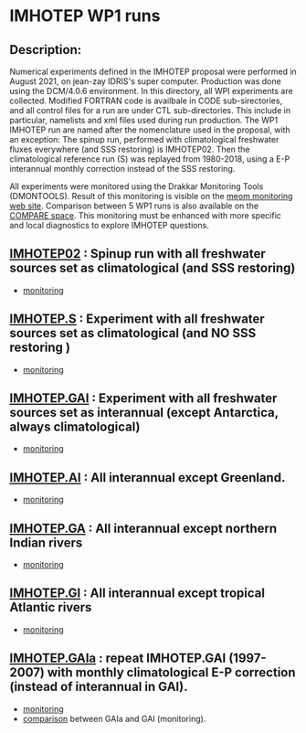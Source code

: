 # IMHOTEP WP1 runs
## Description:
Numerical experiments defined in the IMHOTEP proposal were performed in August 2021, on jean-zay IDRIS's super computer. Production was done
using the DCM/4.0.6 environment. In this directory, all WPI experiments are collected. Modified FORTRAN code is availbale in CODE sub-sirectories, and
all control files for a run are under CTL sub-directories. This include in particular, namelists and xml files used during run production. The WP1 IMHOTEP run are named
after the nomenclature used in the proposal, with an exception: The spinup run, performed with climatological freshwater fluxes everywhere (and SSS restoring) is IMHOTEP02.
Then the climatological reference run (S) was replayed from 1980-2018, using a E-P interannual monthly correction instead of the SSS restoring.

All experiments were monitored using the Drakkar Monitoring Tools (DMONTOOLS). Result of this monitoring is visible on the [meom monitoring web site](https://ige-meom-drakkar.u-ga.fr/DRAKKAR/eORCA025.L75).  Comparison between 5 WP1 runs is also available on the [COMPARE space](https://ige-meom-drakkar.u-ga.fr/DRAKKAR/COMPARE/eORCA025.L75-IMHOTEP.S_eORCA025.L75-IMHOTEP.GAI_eORCA025.L75-IMHOTEP.AI_eORCA025.L75-IMHOTEP.GA_eORCA025.L75-IMHOTEP.GI/TIME_SERIES/). This monitoring must be enhanced with more specific and local diagnostics to
explore IMHOTEP questions. 


## [IMHOTEP02](./eORCA025.L75-IMHOTEP02) : Spinup run with all freshwater sources set as climatological (and SSS restoring)
  * [monitoring](https://ige-meom-drakkar.u-ga.fr/DRAKKAR/eORCA025.L75/eORCA025.L75-IMHOTEP02)

## [IMHOTEP.S](./eORCA025.L75-IMHOTEP.S) : Experiment with all freshwater sources set as climatological (and __NO SSS restoring__ )
  * [monitoring](https://ige-meom-drakkar.u-ga.fr/DRAKKAR/eORCA025.L75/eORCA025.L75-IMHOTEP.S)

## [IMHOTEP.GAI](./eORCA025.L75-IMHOTEP.GAI) : Experiment with all freshwater sources set as interannual (except Antarctica, always climatological)
  * [monitoring](https://ige-meom-drakkar.u-ga.fr/DRAKKAR/eORCA025.L75/eORCA025.L75-IMHOTEP.GAI)

## [IMHOTEP.AI](./eORCA025.L75-IMHOTEP.AI) : All interannual except Greenland.
  * [monitoring](https://ige-meom-drakkar.u-ga.fr/DRAKKAR/eORCA025.L75/eORCA025.L75-IMHOTEP.AI)

## [IMHOTEP.GA](./eORCA025.L75-IMHOTEP.GA) : All interannual except northern Indian rivers
  * [monitoring](https://ige-meom-drakkar.u-ga.fr/DRAKKAR/eORCA025.L75/eORCA025.L75-IMHOTEP.GA)

## [IMHOTEP.GI](./eORCA025.L75-IMHOTEP.GI) : All interannual except tropical Atlantic rivers
  * [monitoring](https://ige-meom-drakkar.u-ga.fr/DRAKKAR/eORCA025.L75/eORCA025.L75-IMHOTEP.GI)

## [IMHOTEP.GAIa](./eORCA025.L75-IMHOTEP.GAIa) : repeat IMHOTEP.GAI (1997-2007) with monthly climatological E-P correction (instead of interannual in GAI).
  * [monitoring](https://ige-meom-drakkar.u-ga.fr/DRAKKAR/eORCA025.L75/eORCA025.L75-IMHOTEP.GAIa)
  * [comparison](https://ige-meom-drakkar.u-ga.fr/DRAKKAR/COMPARE/eORCA025.L75-IMHOTEP.GAIa_eORCA025.L75-IMHOTEP.GAI) between GAIa and GAI (monitoring).

